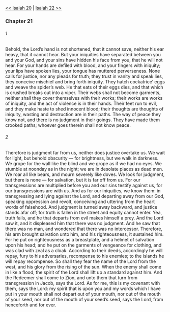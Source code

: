 [<< Isaiah 20](Isaiah%2020.md)  |  [Isaiah 22 >>](Isaiah%2022.md)

### Chapter 21
###### 1
Behold, the Lord’s hand is not shortened, that it cannot save, neither his ear heavy, that it cannot hear. But your iniquities have separated between you and your God, and your sins have hidden his face from you, that he will not hear. For your hands are defiled with blood, and your fingers with iniquity; your lips have spoken lies, your tongue has muttered perverseness. None calls for justice, nor any pleads for truth; they trust in vanity and speak lies, they conceive mischief and bring forth iniquity. They hatch cockatrice’ eggs and weave the spider’s web. He that eats of their eggs dies, and that which is crushed breaks out into a viper. Their webs shall not become garments, neither shall they cover themselves with their works; their works are works of iniquity, and the act of violence is in their hands. Their feet run to evil, and they make haste to shed innocent blood; their thoughts are thoughts of iniquity, wasting and destruction are in their paths. The way of peace they know not, and there is no judgment in their goings. They have made them crooked paths; whoever goes therein shall not know peace.

###### 2
Therefore is judgment far from us, neither does justice overtake us. We wait for light, but behold obscurity — for brightness, but we walk in darkness. We grope for the wall like the blind and we grope as if we had no eyes. We stumble at noonday as in the night; we are in desolate places as dead men. We roar all like bears, and mourn severely like doves. We look for judgment, but there is none — for salvation, but it is far off from us. For our transgressions are multiplied before you and our sins testify against us, for our transgressions are with us. And as for our iniquities, we know them: in transgressing and lying against the Lord, and departing away from our God, speaking oppression and revolt, conceiving and uttering from the heart words of falsehood. And judgment is turned away backward, and justice stands afar off; for truth is fallen in the street and equity cannot enter. Yea, truth fails, and he that departs from evil makes himself a prey. And the Lord saw it, and it displeased him that there was no judgment. And he saw that there was no man, and wondered that there was no intercessor. Therefore, his arm brought salvation unto him, and his righteousness, it sustained him. For he put on righteousness as a breastplate, and a helmet of salvation upon his head; and he put on the garments of vengeance for clothing, and was clad with zeal as a cloak. According to their deeds, accordingly he will repay, fury to his adversaries, recompense to his enemies; to the islands he will repay recompense. So shall they fear the name of the Lord from the west, and his glory from the rising of the sun. When the enemy shall come in like a flood, the spirit of the Lord shall lift up a standard against him. And the Redeemer shall come to Zion, and unto them that turn from transgression in Jacob, says the Lord. As for me, this is my covenant with them, says the Lord: my spirit that is upon you and my words which I have put in your mouth shall not depart out of your mouth, nor out of the mouth of your seed, nor out of the mouth of your seed’s seed, says the Lord, from henceforth and for ever.